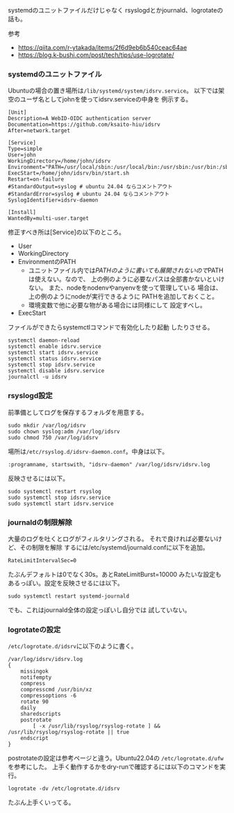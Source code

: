 

systemdのユニットファイルだけじゃなく
rsyslogdとかjournald、logrotateの話も。

参考
* <https://qiita.com/r-ytakada/items/2f6d9eb6b540ceac64ae>
* <https://blog.k-bushi.com/post/tech/tips/use-logrotate/>

### systemdのユニットファイル

Ubuntuの場合の置き場所は`/lib/systemd/system/idsrv.service`。
以下では架空のユーザ名としてjohnを使ってidsrv.serviceの中身を
例示する。

```
[Unit]
Description=A WebID-OIDC authentication server
Documentation=https://github.com/ksaito-hiu/idsrv
After=network.target

[Service]
Type=simple
User=john
WorkingDirectory=/home/john/idsrv
Environment="PATH=/usr/local/sbin:/usr/local/bin:/usr/sbin:/usr/bin:/sbin:/bin:/home/john/.anyenv/envs/nodenv/shims"
ExecStart=/home/john/idsrv/bin/start.sh
Restart=on-failure
#StandardOutput=syslog # ubuntu 24.04 ならコメントアウト
#StandardError=syslog # ubuntu 24.04 ならコメントアウト
SyslogIdentifier=idsrv-daemon

[Install]
WantedBy=multi-user.target
```

修正すべき所は[Service]の以下のところ。

* User
* WorkingDirectory
* EnvironmentのPATH
    + ユニットファイル内では$PATHのように書いても
      展開されないので$PATHは使えない。なので、
      上の例のように必要なパスは全部書かないといけない。
      また、nodeをnodenvやanyenvを使って管理している
      場合は、上の例のようにnodeが実行できるように
      PATHを追加しておくこと。
    + 環境変数で他に必要な物がある場合には同様にして
      設定すべし。
* ExecStart

ファイルができたらsystemctlコマンドで有効化したり起動
したりさせる。

```
systemctl daemon-reload
systemctl enable idsrv.service
systemctl start idsrv.service
systemctl status idsrv.service
systemctl stop idsrv.service
systemctl disable idsrv.service
journalctl -u idsrv
```

### rsyslogd設定

前準備としてログを保存するフォルダを用意する。

```
sudo mkdir /var/log/idsrv
sudo chown syslog:adm /var/log/idsrv
sudo chmod 750 /var/log/idsrv
```

場所は`/etc/rsyslog.d/idsrv-daemon.conf`。中身は以下。

```
:programname, startswith, "idsrv-daemon" /var/log/idsrv/idsrv.log
```

反映させるには以下。

```
sudo systemctl restart rsyslog
sudo systemctl stop idsrv.service
sudo systemctl start idsrv.service
```

### journaldの制限解除

大量のログを吐くとログがフィルタリングされる。
それで良ければ必要ないけど、その制限を解除
するには/etc/systemd/journald.confに以下を追加。

```
RateLimitIntervalSec=0
```

たぶんデフォルトは0でなく30s。あとRateLimitBurst=10000
みたいな設定もあるっぽい。設定を反映させるには以下。

```
sudo systemctl restart systemd-journald
```

でも、これはjournald全体の設定っぽいし自分では
試していない。

### logrotateの設定

`/etc/logrotate.d/idsrv`に以下のように書く。

```
/var/log/idsrv/idsrv.log
{
    missingok
    notifempty
    compress
    compresscmd /usr/bin/xz
    compressoptions -6
    rotate 90
    daily
    sharedscripts
    postrotate
        [ -x /usr/lib/rsyslog/rsyslog-rotate ] && /usr/lib/rsyslog/rsyslog-rotate || true
    endscript
}
```

postrotateの設定は参考ページと違う。Ubuntu22.04の
`/etc/logrotate.d/ufw`を参考にした。
上手く動作するかをdry-runで確認するには以下のコマンドを実行。

```
logrotate -dv /etc/logrotate.d/idsrv
```

たぶん上手くいってる。
